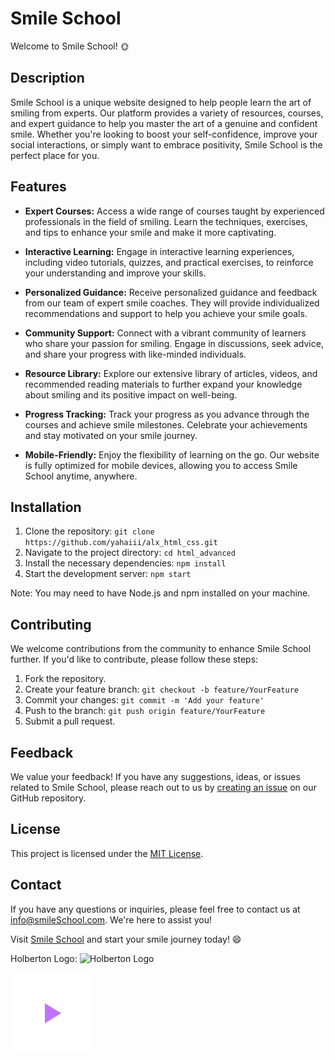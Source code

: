# Smile School

Welcome to Smile School! 🌞

## Description

Smile School is a unique website designed to help people learn the art of smiling from experts. Our platform provides a variety of resources, courses, and expert guidance to help you master the art of a genuine and confident smile. Whether you're looking to boost your self-confidence, improve your social interactions, or simply want to embrace positivity, Smile School is the perfect place for you.

## Features

- **Expert Courses:** Access a wide range of courses taught by experienced professionals in the field of smiling. Learn the techniques, exercises, and tips to enhance your smile and make it more captivating.

- **Interactive Learning:** Engage in interactive learning experiences, including video tutorials, quizzes, and practical exercises, to reinforce your understanding and improve your skills.

- **Personalized Guidance:** Receive personalized guidance and feedback from our team of expert smile coaches. They will provide individualized recommendations and support to help you achieve your smile goals.

- **Community Support:** Connect with a vibrant community of learners who share your passion for smiling. Engage in discussions, seek advice, and share your progress with like-minded individuals.

- **Resource Library:** Explore our extensive library of articles, videos, and recommended reading materials to further expand your knowledge about smiling and its positive impact on well-being.

- **Progress Tracking:** Track your progress as you advance through the courses and achieve smile milestones. Celebrate your achievements and stay motivated on your smile journey.

- **Mobile-Friendly:** Enjoy the flexibility of learning on the go. Our website is fully optimized for mobile devices, allowing you to access Smile School anytime, anywhere.

## Installation

1. Clone the repository: `git clone https://github.com/yahaiii/alx_html_css.git`
2. Navigate to the project directory: `cd html_advanced`
3. Install the necessary dependencies: `npm install`
4. Start the development server: `npm start`

Note: You may need to have Node.js and npm installed on your machine.

## Contributing

We welcome contributions from the community to enhance Smile School further. If you'd like to contribute, please follow these steps:

1. Fork the repository.
2. Create your feature branch: `git checkout -b feature/YourFeature`
3. Commit your changes: `git commit -m 'Add your feature'`
4. Push to the branch: `git push origin feature/YourFeature`
5. Submit a pull request.

## Feedback

We value your feedback! If you have any suggestions, ideas, or issues related to Smile School, please reach out to us by [creating an issue](https://github.com/alx_hmtl_css/smileschool/issues) on our GitHub repository.

## License

This project is licensed under the [MIT License](LICENSE).

## Contact

If you have any questions or inquiries, please feel free to contact us at [info@smileSchool.com](mailto:info@smileschool.com). We're here to assist you!

Visit [Smile School](https://www.smileschool.com) and start your smile journey today! 😄

Holberton Logo:
![Holberton Logo](https://getlogovector.com/wp-content/uploads/2020/11/holberton-school-logo-vector.png)


![oval](image.png)